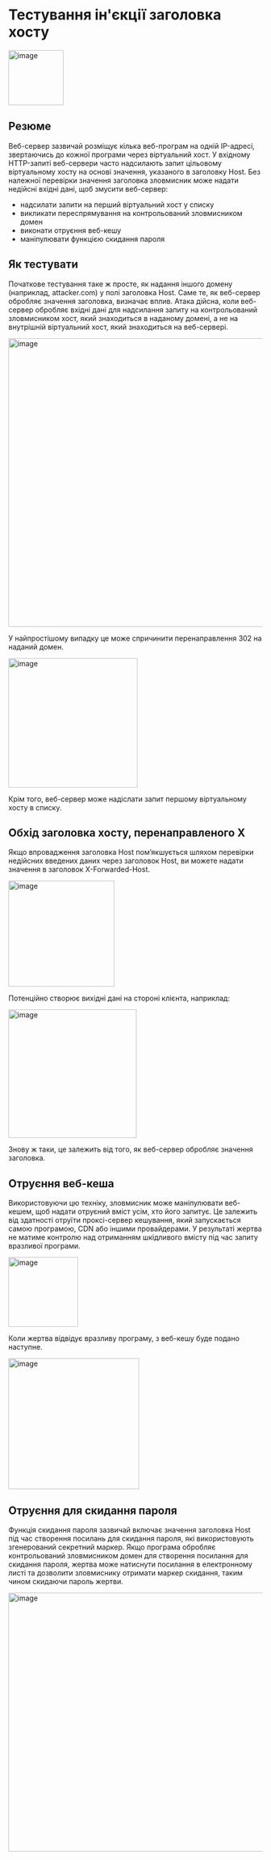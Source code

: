 # Тестування ін'єкції заголовка хосту

<p><img width="109" alt="image" src="https://user-images.githubusercontent.com/52915030/202174008-f29ebd50-b272-4402-9f51-8734fdd6711d.png">
 </p>
 
## Резюме
Веб-сервер зазвичай розміщує кілька веб-програм на одній IP-адресі, звертаючись до кожної програми через віртуальний хост. У вхідному HTTP-запиті веб-сервери часто надсилають запит цільовому віртуальному хосту на основі значення, указаного в заголовку Host. Без належної перевірки значення заголовка зловмисник може надати недійсні вхідні дані, щоб змусити веб-сервер:

* надсилати запити на перший віртуальний хост у списку
* викликати переспрямування на контрольований зловмисником домен
* виконати отруєння веб-кешу
* маніпулювати функцією скидання пароля
## Як тестувати
Початкове тестування таке ж просте, як надання іншого домену (наприклад, attacker.com) у полі заголовка Host. Саме те, як веб-сервер обробляє значення заголовка, визначає вплив. Атака дійсна, коли веб-сервер обробляє вхідні дані для надсилання запиту на контрольований зловмисником хост, який знаходиться в наданому домені, а не на внутрішній віртуальний хост, який знаходиться на веб-сервері.

<p><img width="571" alt="image" src="https://user-images.githubusercontent.com/52915030/202174215-c00d1965-af6f-4495-8691-1386c68b25e3.png">
 </p>
 
 У найпростішому випадку це може спричинити перенаправлення 302 на наданий домен.
 
 <p><img width="256" alt="image" src="https://user-images.githubusercontent.com/52915030/202174341-e1bdb163-9e31-4e02-ae99-c4b9e6e7b7d0.png">
 </p>
 
Крім того, веб-сервер може надіслати запит першому віртуальному хосту в списку.

## Обхід заголовка хосту, перенаправленого X
Якщо впровадження заголовка Host пом’якшується шляхом перевірки недійсних введених даних через заголовок Host, ви можете надати значення в заголовок X-Forwarded-Host.

<p> <img width="210" alt="image" src="https://user-images.githubusercontent.com/52915030/202174490-6a4df1f4-f068-47c3-8130-344fe125f7b6.png">
</p>

Потенційно створює вихідні дані на стороні клієнта, наприклад:

<p><img width="254" alt="image" src="https://user-images.githubusercontent.com/52915030/202174556-967862e8-bdfb-40f7-8d24-70931135ff14.png">
 </p>
 
 Знову ж таки, це залежить від того, як веб-сервер обробляє значення заголовка.

## Отруєння веб-кеша
Використовуючи цю техніку, зловмисник може маніпулювати веб-кешем, щоб надати отруєний вміст усім, хто його запитує. Це залежить від здатності отруїти проксі-сервер кешування, який запускається самою програмою, CDN або іншими провайдерами. У результаті жертва не матиме контролю над отриманням шкідливого вмісту під час запиту вразливої програми.

<p> <img width="138" alt="image" src="https://user-images.githubusercontent.com/52915030/202174678-399426f1-be80-4bec-a3f0-577d1b66290d.png">
</p>

Коли жертва відвідує вразливу програму, з веб-кешу буде подано наступне.

<p> <img width="259" alt="image" src="https://user-images.githubusercontent.com/52915030/202174782-5b5f1b1e-be36-4e73-ba00-f5dc58cb908b.png">
 </p>
 
## Отруєння для скидання пароля
Функція скидання пароля зазвичай включає значення заголовка Host під час створення посилань для скидання пароля, які використовують згенерований секретний маркер. Якщо програма обробляє контрольований зловмисником домен для створення посилання для скидання пароля, жертва може натиснути посилання в електронному листі та дозволити зловмиснику отримати маркер скидання, таким чином скидаючи пароль жертви.
<p> <img width="512" alt="image" src="https://user-images.githubusercontent.com/52915030/202174887-d1683e45-f138-4ad0-b7a4-309d98a7d636.png">
</p>
